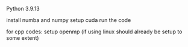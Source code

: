 Python 3.9.13

install numba and numpy
setup cuda
run the code


for cpp codes: setup openmp (if using linux should already be setup to some extent)
